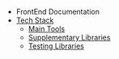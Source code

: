 * FrontEnd Documentation
* [Tech Stack](/front-end/?id=the-tech-stack)
    * [Main Tools](/front-end/?id=main-tools)
    * [Supplementary Libraries](/front-end/?id=supplementary-libraries)
    * [Testing Libraries](/front-end/?id=testing-libraries)